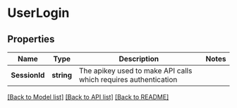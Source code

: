 # UserLogin

## Properties

Name | Type | Description | Notes
------------ | ------------- | ------------- | -------------
**SessionId** | **string** | The apikey used to make API calls which requires authentication | 

[[Back to Model list]](../README.md#documentation-for-models) [[Back to API list]](../README.md#documentation-for-api-endpoints) [[Back to README]](../README.md)


